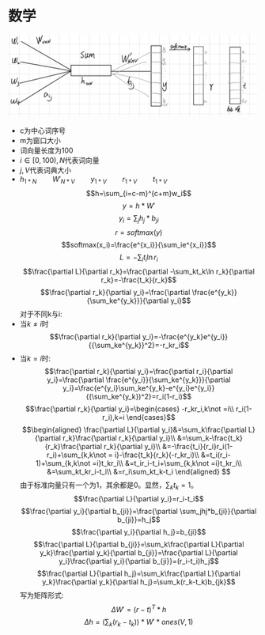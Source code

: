 # 数学
![image](/model.png)
* c为中心词序号
* m为窗口大小
* 词向量长度为100
* $i\in[0,100),N$代表词向量
* $j,V$代表词典大小
* $h_{1*N}\qquad W'_{N*V}\qquad y_{1*V}\qquad r_{1*V}\qquad t_{1*V}$
$$h=\sum_{i=c-m}^{c+m}w_i$$
$$y=h*W'$$
$$y_i=\sum_jh_j*b_{ji}$$
$$r=softmax(y)$$
$$softmax(x_i)=\frac{e^{x_i}}{\sum_ie^{x_i}}$$
$$L=-\sum_it_i\ln r_i$$
$$\frac{\partial L}{\partial r_k}=\frac{\partial -\sum_kt_k\ln r_k}{\partial r_k}=-\frac{t_k}{r_k}$$
$$\frac{\partial r_k}{\partial y_i}=\frac{\partial \frac{e^{y_k}}{\sum_ke^{y_k}}}{\partial y_i}$$
对于不同k与i:
* 当$k\not = i$时
  $$\frac{\partial r_k}{\partial y_i}=-\frac{e^{y_k}e^{y_i}}{{\sum_ke^{y_k}}^2}=-r_kr_i$$
* 当$k=i$时:
  $$\frac{\partial r_k}{\partial y_i}=\frac{\partial r_i}{\partial y_i}=\frac{\partial \frac{e^{y_i}}{\sum_ke^{y_k}}}{\partial y_i}=\frac{e^{y_i}\sum_ke^{y_k}-e^{y_i}e^{y_i}}{(\sum_ke^{y_k})^2}=r_i(1-r_i)$$
$$\frac{\partial r_k}{\partial y_i}=\begin{cases}
-r_kr_i,k\not =i\\
r_i(1-r_i),k=i
\end{cases}$$
$$\begin{aligned}
\frac{\partial L}{\partial y_i}&=\sum_k\frac{\partial L}{\partial r_k}\frac{\partial r_k}{\partial y_i}\\
&=\sum_k-\frac{t_k}{r_k}\frac{\partial r_k}{\partial y_i}\\
&=-\frac{t_i}{r_i}r_i(1-r_i)+\sum_{k,k\not = i}-\frac{t_k}{r_k}(-r_kr_i)\\
&=t_i(r_i-1)+\sum_{k,k\not =i}t_kr_i\\
&=t_ir_i-t_i+\sum_{k,k\not =i}t_kr_i\\
&=\sum_kt_kr_i-t_i\\
&=r_i\sum_kt_k-t_i
\end{aligned}
$$
由于标准向量只有一个为1，其余都是0。显然，$\sum_kt_k=1$。
$$\frac{\partial L}{\partial y_i}=r_i-t_i$$
$$\frac{\partial y_i}{\partial b_{ji}}=\frac{\partial \sum_jhj*b_{ji}}{\partial b_{ji}}=h_j$$
$$\frac{\partial y_i}{\partial h_j}=b_{ji}$$
$$\frac{\partial L}{\partial b_{ji}}=\sum_k\frac{\partial L}{\partial y_k}\frac{\partial y_k}{\partial b_{ji}}=\frac{\partial L}{\partial y_i}\frac{\partial y_i}{\partial b_{ji}}=(r_i-t_i)h_j$$
$$\frac{\partial L}{\partial h_j}=\sum_k\frac{\partial L}{\partial y_k}\frac{\partial y_k}{\partial h_j}=\sum_k(r_k-t_k)b_{jk}$$
写为矩阵形式:
$$\Delta W'= (r-t)^T*h$$
$$\Delta h=(\sum_k(r_k-t_k))*W'*ones(V,1)$$